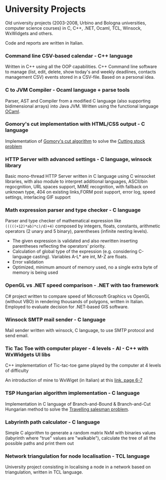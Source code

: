 # University Projects
Old university projects (2003-2008, Urbino and Bologna universities, computer science courses) in C, C++, .NET, Ocaml, TCL, Winsock, WxWidgets and others.

Code and reports are written in Italian.

### Command line CSV-based calendar - C++ language
Written in C++ using all the OOP capabilities.
C++  Command line software to manage (list, edit, delete, show today's and weekly deadlines, contacts management CSV) events stored in a CSV-file.
Based on a personal idea.

### C to JVM Compiler - Ocaml language + parse tools
Parser, AST and Compiler from a modified C language (also supporting bidimensional arrays) into Java JVM.
Written using the functional language [OCaml](http://en.wikipedia.org/wiki/OCaml).

### Gomory's cut implementation with HTML/CSS output - C language

Implementation of [Gomory's cut algorithm](http://en.wikipedia.org/wiki/Cutting-plane_method#Gomory.27s_cut)
to solve the [Cutting stock problem](http://en.wikipedia.org/wiki/Cutting_stock_problem)

### HTTP Server with advanced settings - C language, winsock library

Basic mono-thread HTTP Server written in C language using C winsocket libraries, with also module to interpret additional languages, ASCII/bin regocgnition, URL spaces support, MIME recognition, with fallback on unknown type, 404 on existing links,FORM post support, error log, speed settings, interlacing GIF support


### Math expression parser and type checker - C language

Parser and type checker of mathematical expression like `(((((+12)*ab)*c)/d)+4)` composed by integers, floats, constants, arithmetic operators (2 unary and 5 binary), parentheses (infinite nesting levels).

* The given expression is validated and also rewritten inserting parentheses reflecting the operators' priority. 
* Calculation of global type of the expression (e.g. considering C-language casting). Variables A-L* are int, M-Z are floats.
* Error validation
* Optimized, minimum amount of memory used, no a single extra byte of memory is being used

### OpenGL vs .NET speed comparison - .NET with tao framework

C# project written to compare speed of Microsoft Graphics vs OpenGL (without VBO) in rendering thousands of polygons, written in Italian. Employed to evaluate decision for .NET-based GIS software.

### Winsock SMTP mail sender - C language

Mail sender written with winsock, C language, to use SMTP protocol and send email. 


### Tic Tac Toe with computer player - 4 levels - AI - C++ with WxWidgets UI libs

C++ implementation of Tic-tac-toe game played by the computer at 4 levels of difficulty

An introduction of mine to WxWiget (in Italian) at this [link, page 6-7](http://www.slideshare.net/elviscio/6-32982223)


### TSP Hungarian algorithm implementation - C language

Implementation in C language of Branch-and-Bound & Branch-and-Cut Hungarian method
to solve the [Travelling salesman problem](http://en.wikipedia.org/wiki/Travelling_salesman_problem).

### Labyrinth path calculator - C language

Simple C algorithm to generate a random matrix NxM with binaries values (labyrinth where "true" values are "walkable"), calculate the tree of all the possible paths and print them out

### Network triangulation for node localisation - TCL language

University project consisting in localising a node in a network based on triangulation, written in TCL language.
